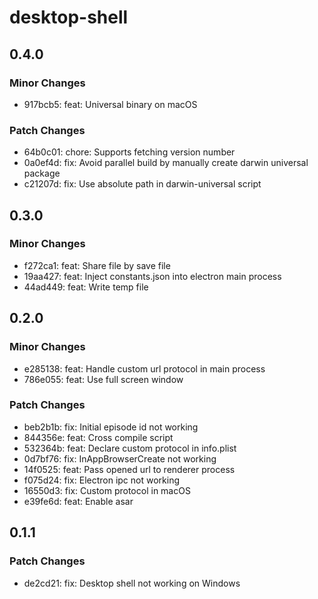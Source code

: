 # desktop-shell

## 0.4.0

### Minor Changes

- 917bcb5: feat: Universal binary on macOS

### Patch Changes

- 64b0c01: chore: Supports fetching version number
- 0a0ef4d: fix: Avoid parallel build by manually create darwin universal package
- c21207d: fix: Use absolute path in darwin-universal script

## 0.3.0

### Minor Changes

- f272ca1: feat: Share file by save file
- 19aa427: feat: Inject constants.json into electron main process
- 44ad449: feat: Write temp file

## 0.2.0

### Minor Changes

- e285138: feat: Handle custom url protocol in main process
- 786e055: feat: Use full screen window

### Patch Changes

- beb2b1b: fix: Initial episode id not working
- 844356e: feat: Cross compile script
- 532364b: feat: Declare custom protocol in info.plist
- 0d7bf76: fix: InAppBrowserCreate not working
- 14f0525: feat: Pass opened url to renderer process
- f075d24: fix: Electron ipc not working
- 16550d3: fix: Custom protocol in macOS
- e39fe6d: feat: Enable asar

## 0.1.1

### Patch Changes

- de2cd21: fix: Desktop shell not working on Windows
